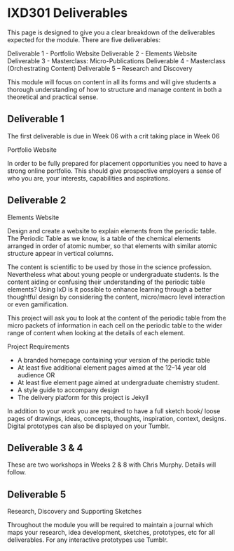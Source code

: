 IXD301 Deliverables
========================

This page is designed to give you a clear breakdown of the deliverables expected for the module. There are five deliverables:

Deliverable 1 - Portfolio Website 
Deliverable 2 - Elements Website 
Deliverable 3 - Masterclass: Micro-Publications
Deliverable 4 - Masterclass (Orchestrating Content)
Deliverable 5 – Research and Discovery 

This module will focus on content in all its forms and will give students a thorough understanding of how to structure and manage content in both a theoretical and practical sense.

Deliverable 1 
--------------------------------------------


The first deliverable is due in Week 06 with a crit taking place in Week 06

Portfolio Website

In order to be fully prepared for placement opportunities you need to have a strong online portfolio. This should give prospective employers a sense of who you are, your interests, capabilities and aspirations.


Deliverable 2 
--------------------------------------------


Elements Website

Design and create a website to explain elements from the periodic table.
The Periodic Table as we know, is a table of the chemical elements arranged in order of atomic number, so that elements with similar atomic structure appear in vertical columns.  

The content is scientific to be used by those in the science profession.  Nevertheless what about young people or undergraduate students. Is the content aiding or confusing their understanding of the periodic table elements? Using IxD is it possible to enhance learning through a better thoughtful design by considering the content, micro/macro level interaction or even gamification. 

This project will ask you to look at the content of the periodic table from the micro packets of information in each cell on the periodic table to the wider range of content when looking at the details of each element.  

Project Requirements 

+ A branded homepage containing your version of the periodic table
+ At least five additional element pages aimed at the 12–14 year old audience OR
+ At least five element page aimed at undergraduate chemistry student.
+ A style guide to accompany design
+ The delivery platform for this project is Jekyll
 
In addition to your work you are required to have a full sketch book/ loose pages of drawings, ideas, concepts, thoughts, inspiration, context, designs.  Digital prototypes can also be displayed on your Tumblr.

Deliverable 3 & 4 
--------------------------------------------
These are two workshops in Weeks 2 & 8 with Chris Murphy. Details will follow.


Deliverable 5 
--------------------------------------------


Research, Discovery and Supporting Sketches

Throughout the module you will be required to maintain a journal  which maps your research, idea development, sketches, prototypes, etc for all deliverables.  For any interactive prototypes use Tumblr.